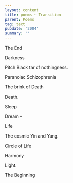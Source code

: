 ```yaml
---
layout: content
title: poems ~ Transition
parent: Poems
tag: text
pubdate: '2004'
summary: ''
---
```

The End

Darkness

Pitch Black tar of nothingness.

Paranoiac Schizophrenia

The brink of Death

Death.

Sleep

Dream –

Life

The cosmic Yin and Yang.

Circle of Life

Harmony

Light.

The Beginning
